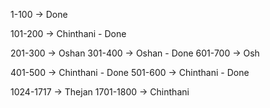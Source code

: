1-100 -> Done

101-200 -> Chinthani - Done

201-300 -> Oshan
301-400 -> Oshan - Done
601-700 -> Osh

401-500 -> Chinthani - Done
501-600 -> Chinthani - Done

1024-1717 -> Thejan
1701-1800 -> Chinthani
